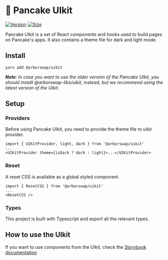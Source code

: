 # 🥞 Pancake UIkit

[![Version](https://img.shields.io/npm/v/@arborswap/uikit)](https://www.npmjs.com/package/@arborswap/uikit) [![Size](https://img.shields.io/bundlephobia/min/@arborswap/uikit)](https://www.npmjs.com/package/@arborswap/uikit)

Pancake UIkit is a set of React components and hooks used to build pages on Pancake's apps. It also contains a theme file for dark and light mode.

## Install

`yarn add @arborswap/uikit`

***Note**: In case you want to use the older version of the Pancake UIkit, you should install @arborswap-libs/uikit, instead, but we recommend using the latest version of the UIkit.*


## Setup

### Providers

Before using Pancake UIkit, you need to provide the theme file to uikit provider.

```
import { UIKitProvider, light, dark } from '@arborswap/uikit'
...
<UIKitProvider theme={isDark ? dark : light}>...</UIKitProvider>
```

### Reset

A reset CSS is available as a global styled component.

```
import { ResetCSS } from '@arborswap/uikit'
...
<ResetCSS />
```

### Types

This project is built with Typescript and export all the relevant types.

## How to use the UIkit

If you want to use components from the UIkit, check the [Storybook documentation](https://pancakeswap.github.io/pancake-uikit/)
